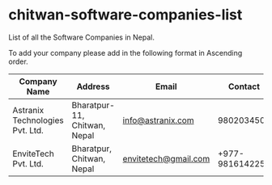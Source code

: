 # chitwan-software-companies-list
List of all the Software Companies in Nepal.

To add your company please add in the following format in Ascending order. 

| Company Name | Address | Email | Contact
| --- | ---| --- | --- |
| Astranix Technologies Pvt. Ltd. | Bharatpur-11, Chitwan, Nepal | info@astranix.com | 9802034500 |
| EnviteTech Pvt. Ltd. | Bharatpur, Chitwan, Nepal | envitetech@gmail.com | +977-9816142254 |
